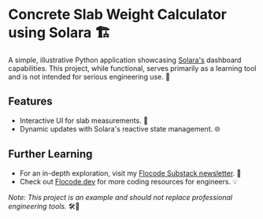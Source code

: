 # Concrete Slab Weight Calculator using Solara 🏗️

A simple, illustrative Python application showcasing [Solara's](solara.dev) dashboard capabilities. This project, while functional, serves primarily as a learning tool and is not intended for serious engineering use. 🚀

## Features
- Interactive UI for slab measurements. 📐
- Dynamic updates with Solara's reactive state management. 🌐

## Further Learning
- For an in-depth exploration, visit my [Flocode Substack newsletter](https://flocode.substack.com). 📘
- Check out [Flocode.dev](https://flocode.dev) for more coding resources for engineers. 💡

*Note: This project is an example and should not replace professional engineering tools.* 🛠️🚧
